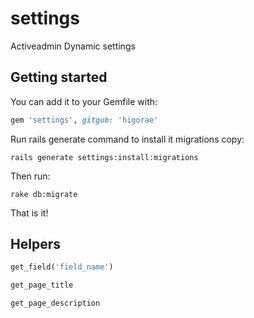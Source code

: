 settings
========

Activeadmin Dynamic settings

## Getting started

You can add it to your Gemfile with:

```ruby
gem 'settings', gitgub: 'higorae'
```

Run rails generate command to install it  migrations  copy:
```console
rails generate settings:install:migrations
```

Then run:

```console
rake db:migrate
```

That is it!

## Helpers

```ruby
get_field('field_name')
```

```ruby
get_page_title
```

```ruby
get_page_description
```
